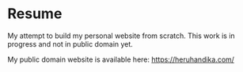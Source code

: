 # Resume
My attempt to build my personal website from scratch. This work is in progress and not in public domain yet. 

My public domain website is available here: https://heruhandika.com/
